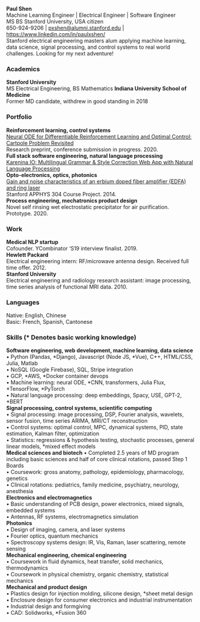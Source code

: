 **Paul Shen**  
Machine Learning Engineer | Electrical Engineer | Software Engineer  
MS BS Stanford University, USA citizen  
650-924-9206 | pxshen@alumni.stanford.edu | https://www.linkedin.com/in/paulxshen/  
Stanford electrical engineering masters alum applying machine learning, data science, signal processing, and control systems to real world challenges. Looking for my next adventure! 

### Academics
**Stanford University**  
MS Electrical Engineering, BS Mathematics
**Indiana University School of Medicine**  
Former MD candidate, withdrew in good standing in 2018

### Portfolio 
**Reinforcement learning, control systems**  
[Neural ODE for Differentiable Reinforcement Learning and Optimal Control: Cartpole Problem Revisited](https://medium.com/swlh/neural-ode-for-reinforcement-learning-and-nonlinear-optimal-control-cartpole-problem-revisited-5408018b8d71)  
Research preprint, conference submission in progress. 2020.  
**Full stack software engineering, natural language processing**  
[Karenina IO: Multilingual Grammar & Style Correction Web App with Natural Language Processing](https://www.karenina.io)  
**Opto-electronics, optics, photonics**  
[Gain and noise characteristics of an erbium doped fiber amplifier (EDFA) and ring laser](www.paulxshen.github.io/edfa.pdf)  
Stanford APPHYS 304 Course Project. 2014.  
**Process engineering, mechatronics product design**  
Novel self rinsing wet electrostatic precipitator for air purification. Prototype. 2020.  

### Work
**Medical NLP startup**  
Cofounder. YCombinator ‘S19 interview finalist. 2019.  
**Hewlett Packard**  
Electrical engineering intern: RF/microwave antenna design. Received full time offer. 2012.  
**Stanford University**  
Electrical engineering and radiology research assistant: image processing, time series analysis of functional MRI data. 2010.  

### Languages
Native: English, Chinese  
Basic: French, Spanish, Cantonese  

### Skills (* Denotes basic working knowledge) 
**Software engineering, web development, machine learning, data science**  
•	Python (Pandas, *Django), Javascript (Node JS, *Vue), C++, HTML/CSS, Julia, Matlab  
•	NoSQL (Google Firebase), SQL, Stripe integration   
•	GCP, *AWS, *Docker container devops  
•	Machine learning: neural ODE, *CNN, transformers, Julia Flux, *TensorFlow, *PyTorch  
•	Natural language processing: deep embeddings, Spacy, USE, GPT-2, *BERT  
**Signal processing, control systems, scientific computing**  
•	Signal processing: image processing, DSP, Fourier analysis, wavelets, sensor fusion, time series ARIMA, MRI/CT reconstruction  
•	Control systems: optimal control, MPC, dynamical systems, PID, state estimation, Kalman filter, optimization  
•	Statistics: regressions & hypothesis testing, stochastic processes, general linear models, *mixed effect models  
**Medical sciences and biotech** 
•	Completed 2.5 years of MD program including basic sciences and half of core clinical rotations, passed Step 1 Boards  
•	Coursework: gross anatomy, pathology, epidemiology, pharmacology, genetics  
•	Clinical rotations: pediatrics, family medicine, psychiatry, neurology, anesthesia  
**Electronics and electromagnetics**  
•	Basic understanding of PCB design, power electronics, mixed signals, embedded systems  
•	Antennas, RF systems, electromagnetics simulation  
**Photonics**  
•	Design of imaging, camera, and laser systems  
•	Fourier optics, quantum mechanics  
•	Spectroscopy systems design: IR, Vis, Raman, laser scattering, remote sensing  
**Mechanical engineering, chemical engineering**  
•	Coursework in fluid dynamics, heat transfer, solid mechanics, thermodynamics  
•	Coursework in physical chemistry, organic chemistry, statistical mechanics  
**Mechanical and product design**  
•	Plastics design for injection molding, silicone design, *sheet metal design  
•	Enclosure design for consumer electronics and industrial instrumentation  
•	Industrial design and formgiving  
•	CAD: Solidworks, *Fusion 360  
